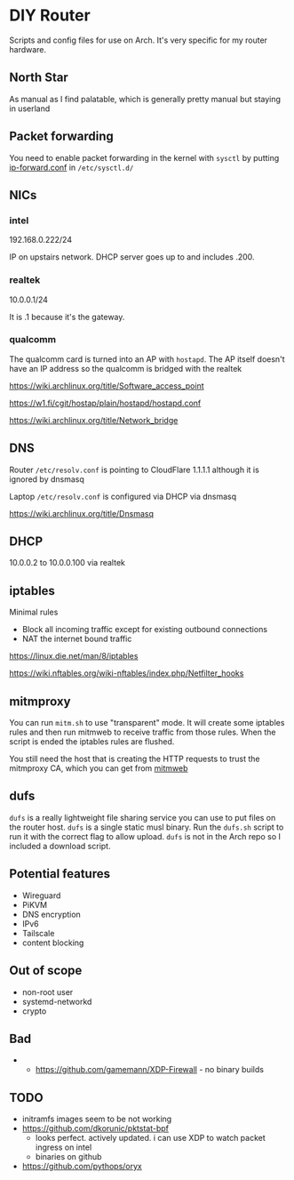 # DIY Router

Scripts and config files for use on Arch. It's very specific for my router hardware.

## North Star
As manual as I find palatable, which is generally pretty manual but staying in userland


## Packet forwarding
You need to enable packet forwarding in the kernel with `sysctl` by putting [ip-forward.conf](ip-forward.conf) in `/etc/sysctl.d/`

## NICs

### intel
192.168.0.222/24

IP on upstairs network. DHCP server goes up to and includes .200.

### realtek
10.0.0.1/24

It is .1 because it's the gateway.

### qualcomm
The qualcomm card is turned into an AP with `hostapd`. The AP itself doesn't have an IP address so the qualcomm is bridged with the realtek

https://wiki.archlinux.org/title/Software_access_point

https://w1.fi/cgit/hostap/plain/hostapd/hostapd.conf

https://wiki.archlinux.org/title/Network_bridge


## DNS
Router `/etc/resolv.conf` is pointing to CloudFlare 1.1.1.1 although it is ignored by dnsmasq

Laptop `/etc/resolv.conf` is configured via DHCP via dnsmasq

https://wiki.archlinux.org/title/Dnsmasq

## DHCP

10.0.0.2 to 10.0.0.100 via realtek


## iptables

Minimal rules
* Block all incoming traffic except for existing outbound connections
* NAT the internet bound traffic

https://linux.die.net/man/8/iptables

https://wiki.nftables.org/wiki-nftables/index.php/Netfilter_hooks


## mitmproxy

You can run `mitm.sh` to use "transparent" mode. It will create some iptables rules and then run mitmweb to receive traffic from those rules. When the script is ended the iptables rules are flushed.

You still need the host that is creating the HTTP requests to trust the mitmproxy CA, which you can get from [mitmweb](http://10.0.0.1:8081/?token=mitm)


## dufs

`dufs` is a really lightweight file sharing service you can use to put files on the router host. `dufs` is a single static musl binary. Run the `dufs.sh` script to run it with the correct flag to allow upload. `dufs` is not in the Arch repo so I included a download script.


## Potential features
* Wireguard
* PiKVM
* DNS encryption
* IPv6
* Tailscale
* content blocking

## Out of scope
* non-root user
* systemd-networkd
* crypto

## Bad
* * https://github.com/gamemann/XDP-Firewall - no binary builds

## TODO
* initramfs images seem to be not working
* https://github.com/dkorunic/pktstat-bpf
	* looks perfect. actively updated. i can use XDP to watch packet ingress on intel
	* binaries on github
* https://github.com/pythops/oryx
